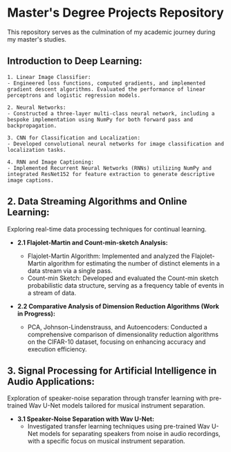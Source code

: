# Master's Degree Projects Repository

This repository serves as the culmination of my academic journey during my master's studies.

## Introduction to Deep Learning:

	1. Linear Image Classifier:
	- Engineered loss functions, computed gradients, and implemented gradient descent algorithms. Evaluated the performance of linear perceptrons and logistic regression models.
  
	2. Neural Networks:
	- Constructed a three-layer multi-class neural network, including a bespoke implementation using NumPy for both forward pass and backpropagation.
  
	3. CNN for Classification and Localization:
	- Developed convolutional neural networks for image classification and localization tasks.
  
	4. RNN and Image Captioning:
	- Implemented Recurrent Neural Networks (RNNs) utilizing NumPy and integrated ResNet152 for feature extraction to generate descriptive image captions.

## 2. Data Streaming Algorithms and Online Learning:

Exploring real-time data processing techniques for continual learning.

- **2.1 Flajolet-Martin and Count-min-sketch Analysis:**
  - Flajolet-Martin Algorithm: Implemented and analyzed the Flajolet-Martin algorithm for estimating the number of distinct elements in a data stream via a single pass.
  - Count-min Sketch: Developed and evaluated the Count-min sketch probabilistic data structure, serving as a frequency table of events in a stream of data.
  
- **2.2 Comparative Analysis of Dimension Reduction Algorithms (Work in Progress):**
  - PCA, Johnson-Lindenstrauss, and Autoencoders: Conducted a comprehensive comparison of dimensionality reduction algorithms on the CIFAR-10 dataset, focusing on enhancing accuracy and execution efficiency.

## 3. Signal Processing for Artificial Intelligence in Audio Applications:

Exploration of speaker-noise separation through transfer learning with pre-trained Wav U-Net models tailored for musical instrument separation.

- **3.1 Speaker-Noise Separation with Wav U-Net:**
  - Investigated transfer learning techniques using pre-trained Wav U-Net models for separating speakers from noise in audio recordings, with a specific focus on musical instrument separation.